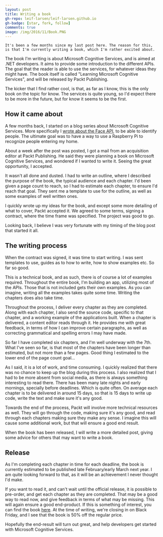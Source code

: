 ```yaml
---
layout: post
title: Writing a book
gh-repo: leif-larsen/leif-larsen.github.io
gh-badge: [star, fork, follow]
comments: true
image: /img/2016/11/Book.PNG
---
```

    
    It's been a few months since my last post here. The reason for this, is that I'm currently writing a book, which I'm rather excited about. 

The book I'm writing is about Microsoft Cognitive Services, and is aimed at .NET developers. It aims to provide some introduction to the different APIs. The goal that the reader is able to use the services, for whatever ideas they might have. The book itself is called "Learning Microsoft Cognitive Services", and will be released by Packt Publishing.

The kicker that I find rather cool, is that, as far as I know, this is the only book on the topic for know. The services is quite young, so I'd expect there to be more in the future, but for know it seems to be the first.

## How it came about

A few months back, I started on a blog series about Microsoft Cognitive Services. More specifically I [wrote about the Face API](http://blog.leiflarsen.org/getting-started-with-microsoft-cognitive-services-face-api/), to be able to identify people. The ultimate goal was to have a way to use a Raspberry Pi to recognize people entering my home. 

About a week after the post was posted, I got a mail from an acquisition editor at Packt Publishing. He said they were planning a book on Microsoft Cognitive Services, and wondered if I wanted to write it. Seeing the great opportunity, I accepted.

It wasn't all done and dusted. I had to write an outline, where I described the purpose of the book, the typical audience and each chapter. I'd been given a page count to reach, so I had to estimate each chapter, to ensure I'd reach that goal. They sent me a template to use for the outline, as well as some examples of well written ones. 

I quickly wrote up my ideas for the book, and except some more detailing of what to cover, Packt accepted it. We agreed to some terms, signing a contract, where the time frame was specified. The project was good to go.

Looking back, I believe I was very fortunate with my timing of the blog post that started it all. 

## The writing process

When the contract was signed, it was time to start writing. I was sent templates to use, guides as to how to write, how to show examples etc. So far so good.

This is a technical book, and as such, there is of course a lot of examples required. Throughout the entire book, I'm building an app, utilizing most of the APIs. Those that is not included gets their own examples. As you can imagine, writing all the examples takes quite some time. Writing the chapters does also take time. 

Throughout the process, I deliver every chapter as they are completed. Along with each chapter, I also send the source code, specific to that chapter, and a working example of the applications built. When a chapter is delivered, a content editor reads through it. He provides me with great feedback, in terms of how I can improve certain paragraphs, as well as correcting grammatical and spelling errors I may have made. 

So far I have completed six chapters, and I'm well underway with the 7th. What I've seen so far, is that most of the chapters have been longer than estimated, but not more than a few pages. Good thing I estimated to the lower end of the page count goal...

As I said, it is a lot of work, and time consuming. I quickly realized that there was no chance to keep up the blog during this process. I also realized that I had to be more absent from social media, as there is always something interesting to read there. There has been many late nights and early mornings, specially before deadlines. Which is quite often. On average each chapter is to be delivered in around 15 days, so that is 15 days to write up code, write the text and make sure it's any good.

Towards the end of the process, Packt will involve more technical resources as well. They will go through the code, making sure it's any good, and read through each chapters making sure they make any sense. I imagine this will cause some additional work, but that will ensure a good end result.

When the book has been released, I will write a more detailed post, giving some advice for others that may want to write a book.

## Release

As I'm completing each chapter in time for each deadline, the book is currently estimated to be published late February/early March next year. I am quite looking forward to that, as it will be an achievement I never thought I'd make.

If you want to read it, and can't wait until the official release, it is possible to pre-order, and get each chapter as they are completed. That may be a good way to read now, and give feedback in terms of what may be missing. This will again ensure a good end-product. If this is something of interest, you can find the book [here](https://www.packtpub.com/application-development/learning-microsoft-cognitive-services). At the time of writing, we're closing in on Black Friday, and I see that the book is 50% off the regular price.

Hopefully the end-result will turn out great, and help developers get started with Microsoft Cognitive Services.